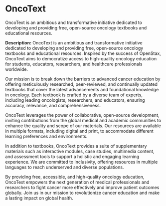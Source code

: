 # OncoText
OncoText is an ambitious and transformative initiative dedicated to developing and providing free, open-source oncology textbooks and educational resources.

**Description:**
OncoText is an ambitious and transformative initiative dedicated to developing and providing free, open-source oncology textbooks and educational resources. Inspired by the success of OpenStax, OncoText aims to democratize access to high-quality oncology education for students, educators, researchers, and healthcare professionals worldwide.

Our mission is to break down the barriers to advanced cancer education by offering meticulously researched, peer-reviewed, and continually updated textbooks that cover the latest advancements and foundational knowledge in oncology. Each textbook is crafted by a diverse team of experts, including leading oncologists, researchers, and educators, ensuring accuracy, relevance, and comprehensiveness.

OncoText leverages the power of collaborative, open-source development, inviting contributions from the global medical and academic communities to enhance the quality and scope of our materials. Our resources are available in multiple formats, including digital and print, to accommodate different learning preferences and environments.

In addition to textbooks, OncoText provides a suite of supplementary materials such as interactive modules, case studies, multimedia content, and assessment tools to support a holistic and engaging learning experience. We are committed to inclusivity, offering resources in multiple languages to reach underserved and diverse populations.

By providing free, accessible, and high-quality oncology education, OncoText empowers the next generation of medical professionals and researchers to fight cancer more effectively and improve patient outcomes globally. Join us in our mission to revolutionize cancer education and make a lasting impact on global health.

